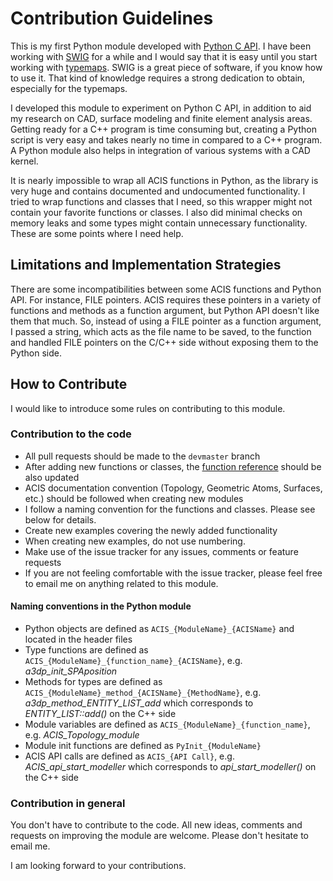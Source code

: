 # Contribution Guidelines

This is my first Python module developed with [Python C API](https://docs.python.org/3.5/c-api/index.html). I have been working with [SWIG](http://swig.org/) for a while and I would say that it is easy until you start working with [typemaps](http://swig.org/Doc3.0/Typemaps.html#Typemaps). SWIG is a great piece of software, if you know how to use it. That kind of knowledge requires a strong dedication to obtain, especially for the typemaps.

I developed this module to experiment on Python C API, in addition to aid my research on CAD, surface modeling and finite element analysis areas. Getting ready for a C++ program is time consuming but, creating a Python script is very easy and takes nearly no time in compared to a C++ program. A Python module also helps in integration of various systems with a CAD kernel.

It is nearly impossible to wrap all ACIS functions in Python, as the library is very huge and contains documented and undocumented functionality. I tried to wrap functions and classes that I need, so this wrapper might not contain your favorite functions or classes. I also did minimal checks on memory leaks and some types might contain unnecessary functionality. These are some points where I need help.

## Limitations and Implementation Strategies

There are some incompatibilities between some ACIS functions and Python API. For instance, FILE pointers. ACIS requires these pointers in a variety of functions and methods as a function argument, but Python API doesn't like them that much. So, instead of using a FILE pointer as a function argument, I passed a string, which acts as the file name to be saved, to the function and handled FILE pointers on the C/C++ side without exposing them to the Python side.

## How to Contribute

I would like to introduce some rules on contributing to this module.

### Contribution to the code

* All pull requests should be made to the `devmaster` branch
* After adding new functions or classes, the [function reference](FUNCTION_REFERENCE.md) should be also updated
* ACIS documentation convention (Topology, Geometric Atoms, Surfaces, etc.) should be followed when creating new modules
* I follow a naming convention for the functions and classes. Please see below for details.
* Create new examples covering the newly added functionality
* When creating new examples, do not use numbering.
* Make use of the issue tracker for any issues, comments or feature requests
* If you are not feeling comfortable with the issue tracker, please feel free to email me on anything related to this module.

#### Naming conventions in the Python module

* Python objects are defined as `ACIS_{ModuleName}_{ACISName}` and located in the header files
* Type functions are defined as `ACIS_{ModuleName}_{function_name}_{ACISName}`, e.g. _a3dp_init_SPAposition_
* Methods for types are defined as `ACIS_{ModuleName}_method_{ACISName}_{MethodName}`, e.g. _a3dp_method_ENTITY_LIST_add_ which corresponds to _ENTITY_LIST::add()_ on the C++ side
* Module variables are defined as `ACIS_{ModuleName}_{function_name}`, e.g. _ACIS_Topology_module_
* Module init functions are defined as `PyInit_{ModuleName}`
* ACIS API calls are defined as `ACIS_{API Call}`, e.g. _ACIS_api_start_modeller_ which corresponds to _api_start_modeller()_ on the C++ side

### Contribution in general

You don't have to contribute to the code. All new ideas, comments and requests on improving the module are welcome. Please don't hesitate to email me.

I am looking forward to your contributions.
